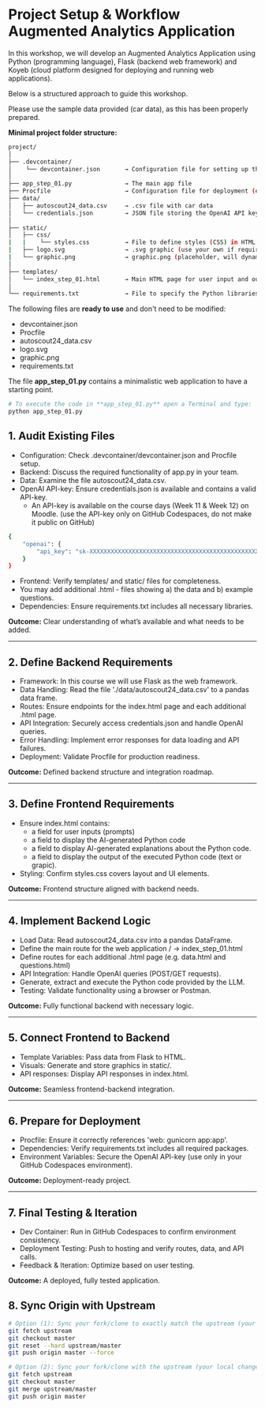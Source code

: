# Project Setup & Workflow Augmented Analytics Application

In this workshop, we will develop an Augmented Analytics Application using 
Python (programming language), Flask (backend web framework) and Koyeb (cloud 
platform designed for deploying and running web applications).

Below is a structured approach to guide this workshop.

Please use the sample data provided (car data), as this has been properly prepared.

**Minimal project folder structure:**

```bash
project/
│
├── .devcontainer/
│    └── devcontainer.json       → Configuration file for setting up the Dev Container
│
├── app_step_01.py               → The main app file
├── Procfile                     → Configuration file for deployment (e.g. on Koyeb)
├── data/
│   ├── autoscout24_data.csv     → .csv file with car data
│   └── credentials.json         → JSON file storing the OpenAI API key
│
├── static/
│   ├── css/
|   |    └── styles.css          → File to define styles (CSS) in HTML pages
|   ├── logo.svg                 → .svg graphic (use your own if required)
|   └── graphic.png              → graphic.png (placeholder, will dynamically be overwritten)
│   
├── templates/
│   └── index_step_01.html       → Main HTML page for user input and output
│
└── requirements.txt             → File to specify the Python libraries
```

The following files are **ready to use** and don't need to be modified:
- devcontainer.json 
- Procfile
- autoscout24_data.csv
- logo.svg
- graphic.png
- requirements.txt

The file **app_step_01.py** contains a minimalistic web application to have a starting point.

```bash
# To execute the code in **app_step_01.py** open a Terminal and type:
python app_step_01.py
```

## 1. Audit Existing Files

- Configuration: Check .devcontainer/devcontainer.json and Procfile setup.
- Backend: Discuss the required functionality of app.py in your team.
- Data: Examine the file autoscout24_data.csv.
- OpenAI API-key: Ensure credentials.json is available and contains a valid API-key.
  - An API-key is available on the course days (Week 11 & Week 12) on Moodle.
    (use the API-key only on GitHub Codespaces, do not make it public on GitHub)

```bash
{
	"openai": {
		"api_key": "sk-XXXXXXXXXXXXXXXXXXXXXXXXXXXXXXXXXXXXXXXXXXXXXXXXXXXXXXXX"
    }
}
```

- Frontend: Verify templates/ and static/ files for completeness.
- You may add additional .html - files showing a) the data and b) example questions.
- Dependencies: Ensure requirements.txt includes all necessary libraries.

**Outcome:** Clear understanding of what’s available and what needs to be added.

---

## 2. Define Backend Requirements

- Framework: In this course we will use Flask as the web framework.
- Data Handling: Read the file './data/autoscout24_data.csv' to a pandas data frame.
- Routes: Ensure endpoints for the index.html page and each additional .html page.
- API Integration: Securely access credentials.json and handle OpenAI queries.
- Error Handling: Implement error responses for data loading and API failures.
- Deployment: Validate Procfile for production readiness.

**Outcome:** Defined backend structure and integration roadmap.

---

## 3. Define Frontend Requirements

- Ensure index.html contains: 
  - a field for user inputs (prompts)  
  - a field to display the AI-generated Python code  
  - a field to display AI-generated explanations about the Python code.
  - a field to display the output of the executed Python code (text or grapic).
- Styling: Confirm styles.css covers layout and UI elements.

**Outcome:** Frontend structure aligned with backend needs.

---

## 4. Implement Backend Logic

- Load Data: Read autoscout24_data.csv into a pandas DataFrame.
- Define the main route for the web application / → index_step_01.html
- Define routes for each additional .html page (e.g. data.html and questions.html)
- API Integration: Handle OpenAI queries (POST/GET requests).
- Generate, extract and execute the Python code provided by the LLM.
- Testing: Validate functionality using a browser or Postman.

**Outcome:** Fully functional backend with necessary logic.

---

## 5. Connect Frontend to Backend

- Template Variables: Pass data from Flask to HTML.
- Visuals: Generate and store graphics in static/.
- API responses: Display API responses in index.html.

**Outcome:** Seamless frontend-backend integration.

---

## 6. Prepare for Deployment

- Procfile: Ensure it correctly references 'web: gunicorn app:app'.
- Dependencies: Verify requirements.txt includes all required packages.
- Environment Variables: Secure the OpenAI API-key (use only in your GitHub Codespaces environment).

**Outcome:** Deployment-ready project.

---

## 7. Final Testing & Iteration

- Dev Container: Run in GitHub Codespaces to confirm environment consistency.
- Deployment Testing: Push to hosting and verify routes, data, and API calls.
- Feedback & Iteration: Optimize based on user testing.

**Outcome:** A deployed, fully tested application.

## 8. Sync Origin with Upstream

```bash
# Option (1): Sync your fork/clone to exactly match the upstream (your local changes will be overwritten)
git fetch upstream
git checkout master
git reset --hard upstream/master
git push origin master --force

# Option (2): Sync your fork/clone with the upstream (your local changes are preserved but merge conflicts may have to be resolved)
git fetch upstream
git checkout master
git merge upstream/master
git push origin master
```